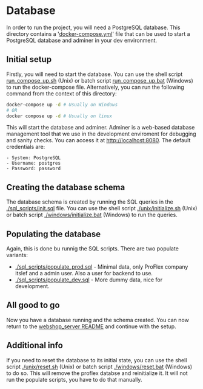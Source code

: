 # Database
In order to run the project, you will need a PostgreSQL database. This directory contains a '[docker-compose.yml](docker-compose.yaml)' file that can be used to start a PostgreSQL database and adminer in your dev environment.

## Initial setup
Firstly, you will need to start the database. You can use the shell script [run_compose_up.sh](run_compose_up.sh) (Unix) or batch script [run_compose_up.bat](run_compose_up.bat) (Windows) to run the docker-compose file. Alternatively, you can run the following command from the context of this directory:
```bash
docker-compose up -d # Usually on Windows
# OR
docker compose up -d # Usually on linux
```
This will start the database and adminer. Adminer is a web-based database management tool that we use in the development enviroment for debugging and sanity checks. You can access it at [http://localhost:8080](http://localhost:8080). The default credentials are:
```
- System: PostgreSQL
- Username: postgres
- Password: password
```

## Creating the database schema
The database schema is created by running the SQL queries in the [./sql_scripts/init.sql](./sql_scripts/init.sql) file. You can use the shell script [./unix/initialize.sh](./unix/initialize.sh) (Unix) or batch script [./windows/initialize.bat](./windows/initialize.bat) (Windows) to run the queries.

## Populating the database
Again, this is done bu runnig the SQL scripts. There are two populate variants:
- [./sql_scripts/populate_prod.sql](./sql_scripts/populate_prod.sql) - Minimal data, only ProFlex company itslef and a admin user. Also a user for backend to use.
- [./sql_scripts/populate_dev.sql](./sql_scripts/populate_dev.sql) - More dummy data, nice for development.

## All good to go
Now you have a database running and the schema created. You can now return to the [webshop_server README](../webshop_server/README.md) and continue with the setup.

## Additional info
If you need to reset the database to its initial state, you can use the shell script [./unix/reset.sh](./unix/reset.sh) (Unix) or batch script [./windows/reset.bat](./windows/reset.bat) (Windows) to do so. This will remove the proflex databse and reinitialize it. It will not run the populate scripts, you have to do that manually.